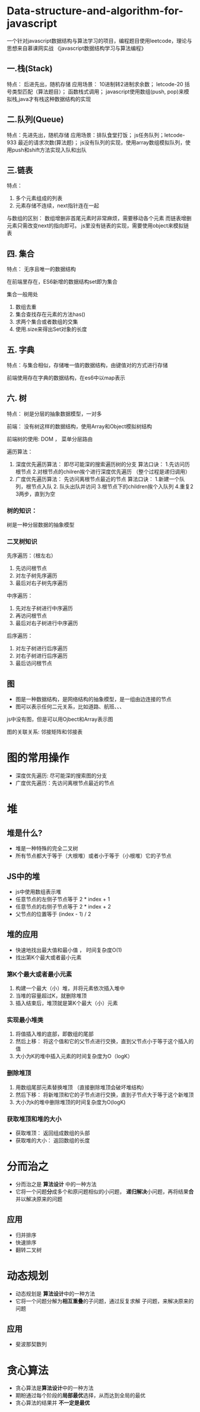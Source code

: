 # Data-structure-and-algorithm-for-javascript
一个针对javascript数据结构与算法学习的项目，编程题目使用leetcode，理论与思想来自慕课网实战  《javascript数据结构学习与算法编程》

## 一.栈(Stack)

  特点： 后进先出，随机存储
  应用场景： 10进制转2进制求余数； letcode-20 括号类型匹配（算法题目）； 函数栈式调用；
  javascript使用数组(push, pop)来模拟栈,java才有栈这种数据结构的实现

## 二.队列(Queue)

  特点：先进先出，随机存储
  应用场景：排队食堂打饭； js任务队列；letcode-933 最近的请求次数(算法题)；
  js没有队列的实现，使用array数组模拟队列，使用push和shift方法实现入队和出队

## 三.链表

  特点：
  1. 多个元素组成的列表
  2. 元素存储不连续，next指针连在一起

  与数组的区别： 数组增删非首尾元素时非常麻烦，需要移动各个元素
                而链表增删元素只需改变next的指向即可。
  js里没有链表的实现，需要使用object来模拟链表

## 四. 集合

  特点： 无序且唯一的数据结构

  在前端里存在，ES6新增的数据结构set即为集合

  集合一般用处
  1. 数组去重
  2. 集合查找存在元素的方法has()
  3. 求两个集合或者数组的交集
  4. 使用.size来得出Set对象的长度

## 五. 字典

  特点：与集合相似，存储唯一值的数据结构，由键值对的方式进行存储

  前端使用存在字典的数据结构，在es6中以map表示

## 六. 树
  特点： 树是分层的抽象数据模型，一对多

  前端： 没有树这样的数据结构，使用Array和Object模拟树结构

  前端树的使用: DOM ， 菜单分层路由


  遍历算法： 
  1. 深度优先遍历算法： 即尽可能深的搜索遍历树的分支
      算法口诀： 1.先访问历根节点 2.对根节点的chilren挨个进行深度优先遍历  （整个过程是递归调用）
  2. 广度优先遍历算法： 先访问离根节点最近的节点
    算法口诀： 1.新建一个队列，根节点入队 2. 队头出队并访问 3.根节点下的children挨个入队列 4.重复2 3两步，直到为空


### 树的知识：

树是一种分层数据的抽象模型

### 二叉树知识

先序遍历：（根左右）

1. 先访问根节点
2. 对左子树先序遍历
3. 最后对右子树先序遍历
   
中序遍历：

1. 先对左子树进行中序遍历
2. 再访问根节点
3. 最后对右子树进行中序遍历

后序遍历：

1. 对左子树进行后序遍历
2. 对右子树进行后序遍历
3. 最后访问根节点

## 图

* 图是一种数据结构，是网络结构的抽象模型，是一组由边连接的节点
* 图可以表示任何二元关系，比如道路、航班、、、

js中没有图，但是可以用Ojbect和Array表示图

图的关联关系: 邻接矩阵和邻接表

# 图的常用操作
* 深度优先遍历: 尽可能深的搜索图的分支
* 广度优先遍历：先访问离根节点最近的节点

# 堆

## 堆是什么?
* 堆是一种特殊的完全二叉树
* 所有节点都大于等于（大根堆）或者小于等于（小根堆）它的子节点

## JS中的堆

* js中使用数组表示堆
* 任意节点的左侧子节点等于 2 * index + 1
* 任意节点的右侧子节点等于 2 * index + 2
* 父节点的位置等于 (index - 1) / 2

## 堆的应用

- 快速地找出最大值和最小值 ， 时间复杂度O(1)
- 找出第K个最大或者最小元素

### 第K个最大或者最小元素

1. 构建一个最大（小）堆，并将元素依次插入堆中
2. 当堆的容量超过K，就删除堆顶
3. 插入结束后，堆顶就是第K个最大（小）元素


### 实现最小堆类

1. 将值插入堆的底部，即数组的尾部
2. 然后上移： 将这个值和它的父节点进行交换，直到父节点小于等于这个插入的值
3. 大小为K的堆中插入元素的时间复杂度为O（logK）

### 删除堆顶
1. 用数组尾部元素替换堆顶 （直接删除堆顶会破坏堆结构）
2. 然后下移： 将新堆顶和它的子节点进行交换，直到子节点大于等于这个新堆顶
3. 大小为k的堆中删除堆顶的时间复杂度为O(logK)

### 获取堆顶和堆的大小
* 获取堆顶： 返回组成数组的头部
* 获取堆的大小： 返回数组的长度   
  
# 分而治之
* 分而治之是 **算法设计** 中的一种方法
* 它将一个问题**分**成多个和原问题相似的小问题，
  **递归解决**小问题，再将结果**合**并以解决原来的问题

## 应用
- 归并排序
- 快速排序
- 翻转二叉树

# 动态规划

* 动态规划是 **算法设计**中的一种方法
* 它将一个问题分解为**相互重叠**的子问题，通过反复求解
子问题，来解决原来的问题

## 应用

- 斐波那契数列

# 贪心算法

* 贪心算法是**算法设计**中的一种方法
* 期盼通过每个阶段的**局部最优**选择，从而达到全局的最优
* 贪心算法的结果并 **不一定是最优**